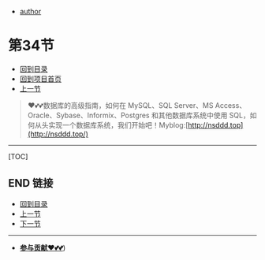 + [author](https://github.com/3293172751)
# 第34节
+ [回到目录](../README.md)
+ [回到项目首页](../../README.md)
+ [上一节](33.md)
> ❤️💕💕数据库的高级指南，如何在 MySQL、SQL Server、MS Access、Oracle、Sybase、Informix、Postgres 和其他数据库系统中使用 SQL，如何从头实现一个数据库系统，我们开始吧！Myblog:[http://nsddd.top](http://nsddd.top/)
---
[TOC]





## END 链接
+ [回到目录](../README.md)
+ [上一节](33.md)
+ [下一节](35.md)
---
+ [**参与贡献❤️💕💕**](https://nsddd.top/archives/contributors))